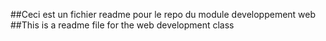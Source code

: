 ##Ceci est un fichier readme pour le repo du module developpement web
##This is a readme file for the web development class

